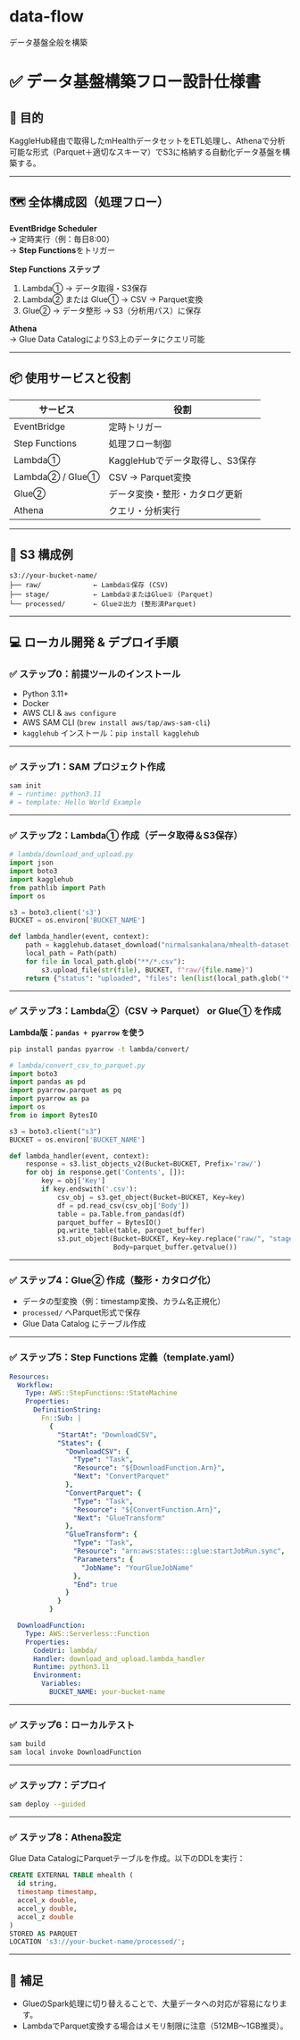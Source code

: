 # data-flow
データ基盤全般を構築

# ✅ データ基盤構築フロー設計仕様書

## 🎯 目的

KaggleHub経由で取得したmHealthデータセットをETL処理し、Athenaで分析可能な形式（Parquet＋適切なスキーマ）でS3に格納する自動化データ基盤を構築する。

---

## 🗺️ 全体構成図（処理フロー）

**EventBridge Scheduler**  
→ 定時実行（例：毎日8:00）  
→ **Step Functions**をトリガー

**Step Functions ステップ**
1. Lambda① → データ取得・S3保存  
2. Lambda② または Glue① → CSV → Parquet変換  
3. Glue② → データ整形 → S3（分析用パス）に保存

**Athena**  
→ Glue Data CatalogによりS3上のデータにクエリ可能

---

## 📦 使用サービスと役割

| サービス       | 役割                                       |
|----------------|--------------------------------------------|
| EventBridge    | 定時トリガー                               |
| Step Functions | 処理フロー制御                             |
| Lambda①        | KaggleHubでデータ取得し、S3保存            |
| Lambda② / Glue①| CSV → Parquet変換                          |
| Glue②          | データ変換・整形・カタログ更新             |
| Athena         | クエリ・分析実行                           |

---

## 🧱 S3 構成例

```
s3://your-bucket-name/
├── raw/             ← Lambda①保存 (CSV)
├── stage/           ← Lambda②またはGlue① (Parquet)
└── processed/       ← Glue②出力 (整形済Parquet)
```

---

## 💻 ローカル開発 & デプロイ手順

### ✅ ステップ0：前提ツールのインストール

- Python 3.11+
- Docker
- AWS CLI & `aws configure`
- AWS SAM CLI (`brew install aws/tap/aws-sam-cli`)
- `kagglehub` インストール：`pip install kagglehub`

---

### ✅ ステップ1：SAM プロジェクト作成

```bash
sam init
# → runtime: python3.11
# → template: Hello World Example
```

---

### ✅ ステップ2：Lambda① 作成（データ取得＆S3保存）

```python
# lambda/download_and_upload.py
import json
import boto3
import kagglehub
from pathlib import Path
import os

s3 = boto3.client('s3')
BUCKET = os.environ['BUCKET_NAME']

def lambda_handler(event, context):
    path = kagglehub.dataset_download("nirmalsankalana/mhealth-dataset-data-set")
    local_path = Path(path)
    for file in local_path.glob("**/*.csv"):
        s3.upload_file(str(file), BUCKET, f"raw/{file.name}")
    return {"status": "uploaded", "files": len(list(local_path.glob('*.csv')))}
```

---

### ✅ ステップ3：Lambda②（CSV → Parquet） or Glue① を作成

**Lambda版：`pandas + pyarrow` を使う**

```bash
pip install pandas pyarrow -t lambda/convert/
```

```python
# lambda/convert_csv_to_parquet.py
import boto3
import pandas as pd
import pyarrow.parquet as pq
import pyarrow as pa
import os
from io import BytesIO

s3 = boto3.client("s3")
BUCKET = os.environ['BUCKET_NAME']

def lambda_handler(event, context):
    response = s3.list_objects_v2(Bucket=BUCKET, Prefix='raw/')
    for obj in response.get('Contents', []):
        key = obj['Key']
        if key.endswith('.csv'):
            csv_obj = s3.get_object(Bucket=BUCKET, Key=key)
            df = pd.read_csv(csv_obj['Body'])
            table = pa.Table.from_pandas(df)
            parquet_buffer = BytesIO()
            pq.write_table(table, parquet_buffer)
            s3.put_object(Bucket=BUCKET, Key=key.replace("raw/", "stage/").replace(".csv", ".parquet"),
                          Body=parquet_buffer.getvalue())
```

---

### ✅ ステップ4：Glue② 作成（整形・カタログ化）

- データの型変換（例：timestamp変換、カラム名正規化）
- `processed/` へParquet形式で保存
- Glue Data Catalog にテーブル作成

---

### ✅ ステップ5：Step Functions 定義（template.yaml）

```yaml
Resources:
  Workflow:
    Type: AWS::StepFunctions::StateMachine
    Properties:
      DefinitionString:
        Fn::Sub: |
          {
            "StartAt": "DownloadCSV",
            "States": {
              "DownloadCSV": {
                "Type": "Task",
                "Resource": "${DownloadFunction.Arn}",
                "Next": "ConvertParquet"
              },
              "ConvertParquet": {
                "Type": "Task",
                "Resource": "${ConvertFunction.Arn}",
                "Next": "GlueTransform"
              },
              "GlueTransform": {
                "Type": "Task",
                "Resource": "arn:aws:states:::glue:startJobRun.sync",
                "Parameters": {
                  "JobName": "YourGlueJobName"
                },
                "End": true
              }
            }
          }

  DownloadFunction:
    Type: AWS::Serverless::Function
    Properties:
      CodeUri: lambda/
      Handler: download_and_upload.lambda_handler
      Runtime: python3.11
      Environment:
        Variables:
          BUCKET_NAME: your-bucket-name
```

---

### ✅ ステップ6：ローカルテスト

```bash
sam build
sam local invoke DownloadFunction
```

---

### ✅ ステップ7：デプロイ

```bash
sam deploy --guided
```

---

### ✅ ステップ8：Athena設定

Glue Data CatalogにParquetテーブルを作成。以下のDDLを実行：

```sql
CREATE EXTERNAL TABLE mhealth (
  id string,
  timestamp timestamp,
  accel_x double,
  accel_y double,
  accel_z double
)
STORED AS PARQUET
LOCATION 's3://your-bucket-name/processed/';
```

---

## 📌 補足

- GlueのSpark処理に切り替えることで、大量データへの対応が容易になります。
- LambdaでParquet変換する場合はメモリ制限に注意（512MB〜1GB推奨）。
